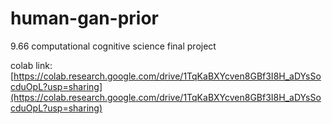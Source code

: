 # human-gan-prior
9.66 computational cognitive science final project

colab link: [https://colab.research.google.com/drive/1TqKaBXYcven8GBf3I8H_aDYsSocduOpL?usp=sharing](https://colab.research.google.com/drive/1TqKaBXYcven8GBf3I8H_aDYsSocduOpL?usp=sharing)

